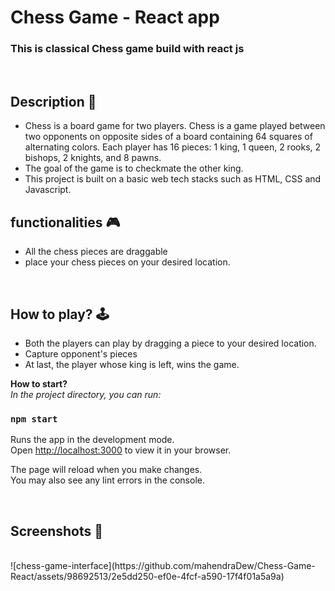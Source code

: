 
# **Chess Game - React app** 
 <h3>This is classical Chess game build with react js</h3>

<br>

## **Description 📃**
- Chess is a board game for two players. Chess is a game played between two opponents on opposite sides of a board containing 64 squares of alternating colors. Each player has 16 pieces: 1 king, 1 queen, 2 rooks, 2 bishops, 2 knights, and 8 pawns. 
- The goal of the game is to checkmate the other king.
- This project is built on a basic web tech stacks such as HTML, CSS and Javascript.

## **functionalities 🎮**
- All the chess pieces are draggable 
- place your chess pieces on your desired location.

<br>

## **How to play? 🕹️**
- Both the players can play by dragging a piece to your desired location.
- Capture opponent's pieces
- At last, the player whose king is left, wins the game.

**How to start?**   
*In the project directory, you can run:*

### `npm start`

Runs the app in the development mode.\
Open [http://localhost:3000](http://localhost:3000) to view it in your browser.

The page will reload when you make changes.\
You may also see any lint errors in the console.



<br>

## **Screenshots 📸**

<br>
![chess-game-interface](https://github.com/mahendraDew/Chess-Game-React/assets/98692513/2e5dd250-ef0e-4fcf-a590-17f4f01a5a9a)


<br>
